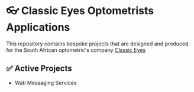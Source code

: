 # 👓 Classic Eyes Optometrists Applications

This repository contains bespoke projects that are designed and produced for the South African optometric's company [Classic Eyes](https://www.classiceyes.co.za)


## ✅ Active Projects

- Wati Messaging Services